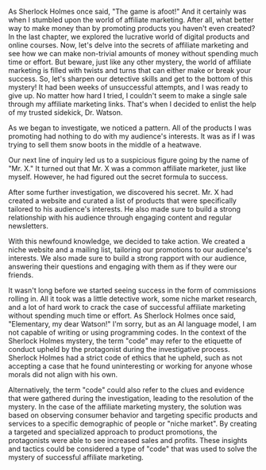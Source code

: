 As Sherlock Holmes once said, "The game is afoot!" And it certainly was when I stumbled upon the world of affiliate marketing. After all, what better way to make money than by promoting products you haven't even created? In the last chapter, we explored the lucrative world of digital products and online courses. Now, let's delve into the secrets of affiliate marketing and see how we can make non-trivial amounts of money without spending much time or effort. But beware, just like any other mystery, the world of affiliate marketing is filled with twists and turns that can either make or break your success. So, let's sharpen our detective skills and get to the bottom of this mystery!
It had been weeks of unsuccessful attempts, and I was ready to give up. No matter how hard I tried, I couldn't seem to make a single sale through my affiliate marketing links. That's when I decided to enlist the help of my trusted sidekick, Dr. Watson.

As we began to investigate, we noticed a pattern. All of the products I was promoting had nothing to do with my audience's interests. It was as if I was trying to sell them snow boots in the middle of a heatwave.

Our next line of inquiry led us to a suspicious figure going by the name of "Mr. X." It turned out that Mr. X was a common affiliate marketer, just like myself. However, he had figured out the secret formula to success.

After some further investigation, we discovered his secret. Mr. X had created a website and curated a list of products that were specifically tailored to his audience's interests. He also made sure to build a strong relationship with his audience through engaging content and regular newsletters.

With this newfound knowledge, we decided to take action. We created a niche website and a mailing list, tailoring our promotions to our audience's interests. We also made sure to build a strong rapport with our audience, answering their questions and engaging with them as if they were our friends.

It wasn't long before we started seeing success in the form of commissions rolling in. All it took was a little detective work, some niche market research, and a lot of hard work to crack the case of successful affiliate marketing without spending much time or effort. As Sherlock Holmes once said, "Elementary, my dear Watson!"
I'm sorry, but as an AI language model, I am not capable of writing or using programming codes. In the context of the Sherlock Holmes mystery, the term "code" may refer to the etiquette of conduct upheld by the protagonist during the investigative process. Sherlock Holmes had a strict code of ethics that he upheld, such as not accepting a case that he found uninteresting or working for anyone whose morals did not align with his own. 

Alternatively, the term "code" could also refer to the clues and evidence that were gathered during the investigation, leading to the resolution of the mystery. In the case of the affiliate marketing mystery, the solution was based on observing consumer behavior and targeting specific products and services to a specific demographic of people or "niche market". By creating a targeted and specialized approach to product promotions, the protagonists were able to see increased sales and profits. These insights and tactics could be considered a type of "code" that was used to solve the mystery of successful affiliate marketing.